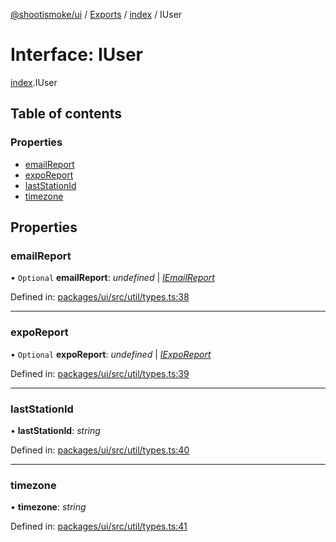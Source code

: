 [@shootismoke/ui](../README.md) / [Exports](../modules.md) / [index](../modules/index.md) / IUser

# Interface: IUser

[index](../modules/index.md).IUser

## Table of contents

### Properties

- [emailReport](index.iuser.md#emailreport)
- [expoReport](index.iuser.md#exporeport)
- [lastStationId](index.iuser.md#laststationid)
- [timezone](index.iuser.md#timezone)

## Properties

### emailReport

• `Optional` **emailReport**: *undefined* \| [*IEmailReport*](util_types.iemailreport.md)

Defined in: [packages/ui/src/util/types.ts:38](https://github.com/shootismoke/common/blob/1e71707/packages/ui/src/util/types.ts#L38)

___

### expoReport

• `Optional` **expoReport**: *undefined* \| [*IExpoReport*](util_types.iexporeport.md)

Defined in: [packages/ui/src/util/types.ts:39](https://github.com/shootismoke/common/blob/1e71707/packages/ui/src/util/types.ts#L39)

___

### lastStationId

• **lastStationId**: *string*

Defined in: [packages/ui/src/util/types.ts:40](https://github.com/shootismoke/common/blob/1e71707/packages/ui/src/util/types.ts#L40)

___

### timezone

• **timezone**: *string*

Defined in: [packages/ui/src/util/types.ts:41](https://github.com/shootismoke/common/blob/1e71707/packages/ui/src/util/types.ts#L41)
